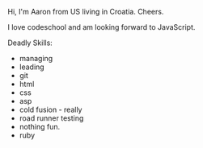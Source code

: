 Hi, I'm Aaron from US living in Croatia.  Cheers.

I love codeschool and am looking forward to JavaScript.

Deadly Skills:

* managing
* leading
* git
* html
* css
* asp
* cold fusion - really
* road runner testing
* nothing fun.
* ruby
